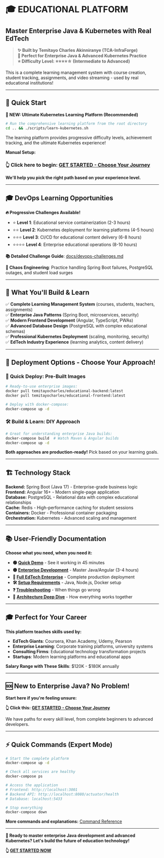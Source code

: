 # 🎓 **EDUCATIONAL PLATFORM**
## **Master Enterprise Java & Kubernetes with Real EdTech**

> **✨ Built by Temitayo Charles Akinniranye (TCA-InfraForge)**  
> **🎯 Perfect for Enterprise Java & Advanced Kubernetes Practice**  
> **⭐ Difficulty Level: ⭐⭐⭐⭐☆ (Intermediate to Advanced)**  

This is a complete learning management system with course creation, student tracking, assignments, and video streaming - used by real educational institutions!

---

## 🚀 Quick Start

**🚀 NEW: Ultimate Kubernetes Learning Platform (Recommended)**
```bash
# Run the comprehensive learning platform from the root directory
cd .. && ./scripts/learn-kubernetes.sh
```

The learning platform provides progressive difficulty levels, achievement tracking, and the ultimate Kubernetes experience!

**Manual Setup:**

### **👆 Click here to begin:** [**GET STARTED - Choose Your Journey**](./GET-STARTED.md)

**We'll help you pick the right path based on your experience level.**

---

## 🎓 DevOps Learning Opportunities

**🔥 Progressive Challenges Available!**
- ⭐ **Level 1**: Educational service containerization (2-3 hours)
- ⭐⭐ **Level 2**: Kubernetes deployment for learning platforms (4-5 hours)  
- ⭐⭐⭐ **Level 3**: CI/CD for educational content delivery (6-8 hours)
- ⭐⭐⭐⭐ **Level 4**: Enterprise educational operations (8-10 hours)

**📚 Detailed Challenge Guide**: [docs/devops-challenges.md](docs/devops-challenges.md)

**🚨 Chaos Engineering**: Practice handling Spring Boot failures, PostgreSQL outages, and student load surges

---

## **🎯 What You'll Build & Learn**

✅ **Complete Learning Management System** (courses, students, teachers, assignments)  
✅ **Enterprise Java Patterns** (Spring Boot, microservices, security)  
✅ **Modern Frontend Development** (Angular, TypeScript, PWAs)  
✅ **Advanced Database Design** (PostgreSQL with complex educational schemas)  
✅ **Professional Kubernetes Deployment** (scaling, monitoring, security)  
✅ **EdTech Industry Experience** (learning analytics, content delivery)  

---

## **🐳 Deployment Options - Choose Your Approach!**

### **🚀 Quick Deploy: Pre-Built Images**
```bash
# Ready-to-use enterprise images:
docker pull temitayocharles/educational-backend:latest
docker pull temitayocharles/educational-frontend:latest

# Deploy with docker-compose:
docker-compose up -d
```

### **🛠️ Build & Learn: DIY Approach**
```bash
# Great for understanding enterprise Java builds:
docker-compose build  # Watch Maven & Angular builds
docker-compose up -d
```

**Both approaches are production-ready!** Pick based on your learning goals.

---

## **🏗️ Technology Stack**

**Backend:** Spring Boot (Java 17) - Enterprise-grade business logic  
**Frontend:** Angular 16+ - Modern single-page application  
**Database:** PostgreSQL - Relational data with complex educational relationships  
**Cache:** Redis - High-performance caching for student sessions  
**Containers:** Docker - Professional container packaging  
**Orchestration:** Kubernetes - Advanced scaling and management  

---

## **📚 User-Friendly Documentation**

**Choose what you need, when you need it:**

- **🟢 [Quick Demo](./docs/quick-demo.md)** - See it working in 45 minutes
- **🟡 [Enterprise Development](./docs/enterprise-development.md)** - Master Java/Angular (3-4 hours)
- **🔴 [Full EdTech Enterprise](./docs/edtech-enterprise.md)** - Complete production deployment
- **🛠️ [Setup Requirements](./docs/setup-requirements.md)** - Java, Node.js, Docker setup
- **❓ [Troubleshooting](./docs/troubleshooting.md)** - When things go wrong
- **📖 [Architecture Deep Dive](./docs/architecture.md)** - How everything works together

---

## **🎓 Perfect for Your Career**

**This platform teaches skills used by:**
- **EdTech Giants**: Coursera, Khan Academy, Udemy, Pearson
- **Enterprise Learning**: Corporate training platforms, university systems
- **Consulting Firms**: Educational technology transformation projects
- **Startups**: Modern learning platforms and educational apps

**Salary Range with These Skills**: $120K - $180K annually

---

## **🆘 New to Enterprise Java? No Problem!**

**Start here if you're feeling unsure:**

**👆 Click this:** [**GET STARTED - Choose Your Journey**](./GET-STARTED.md)

We have paths for every skill level, from complete beginners to advanced developers.

---

## **⚡ Quick Commands (Expert Mode)**

```bash
# Start the complete platform
docker-compose up -d

# Check all services are healthy
docker-compose ps

# Access the application
# Frontend: http://localhost:3001
# Backend API: http://localhost:8080/actuator/health
# Database: localhost:5433

# Stop everything
docker-compose down
```

**More commands and explanations:** [Command Reference](./docs/commands.md)

---

**🎯 Ready to master enterprise Java development and advanced Kubernetes? Let's build the future of education technology!**

**👆 [GET STARTED NOW](./GET-STARTED.md)**